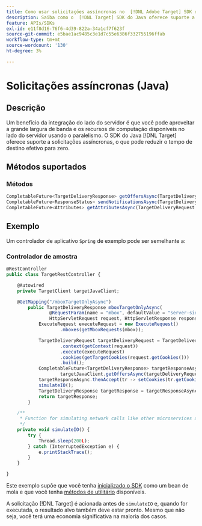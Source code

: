 ```yaml
---
title: Como usar solicitações assíncronas no  [!DNL Adobe Target] SDK do Java
description: Saiba como o  [!DNL Target] SDK do Java oferece suporte a solicitações assíncronas, o que pode reduzir o tempo de destino efetivo para zero.
feature: APIs/SDKs
exl-id: e11f8d16-76f6-4d39-822a-34a1cf7f623f
source-git-commit: e5bae1ac9485c3e1d7c55e6386f332755196ffab
workflow-type: tm+mt
source-wordcount: '130'
ht-degree: 3%

---
```


# Solicitações assíncronas (Java)

## Descrição

Um benefício da integração do lado do servidor é que você pode aproveitar a grande largura de banda e os recursos de computação disponíveis no lado do servidor usando o paralelismo. O SDK do Java [!DNL Target] oferece suporte a solicitações assíncronas, o que pode reduzir o tempo de destino efetivo para zero.

## Métodos suportados

### Métodos

```javascript {line-numbers="true"}
CompletableFuture<TargetDeliveryResponse> getOffersAsync(TargetDeliveryRequest request);
CompletableFuture<ResponseStatus> sendNotificationsAsync(TargetDeliveryRequest request);
CompletableFuture<Attributes> getAttributesAsync(TargetDeliveryRequest targetRequest, String ...mboxes);
```

## Exemplo

Um controlador de aplicativo `Spring` de exemplo pode ser semelhante a:

### Controlador de amostra

```javascript {line-numbers="true"}
@RestController
public class TargetRestController {

    @Autowired
    private TargetClient targetJavaClient;

    @GetMapping("/mboxTargetOnlyAsync")
        public TargetDeliveryResponse mboxTargetOnlyAsync(
                @RequestParam(name = "mbox", defaultValue = "server-side-mbox") String mbox,
                HttpServletRequest request, HttpServletResponse response) {
            ExecuteRequest executeRequest = new ExecuteRequest()
                    .mboxes(getMboxRequests(mbox));

            TargetDeliveryRequest targetDeliveryRequest = TargetDeliveryRequest.builder()
                    .context(getContext(request))
                    .execute(executeRequest)
                    .cookies(getTargetCookies(request.getCookies()))
                    .build();
            CompletableFuture<TargetDeliveryResponse> targetResponseAsync =
                    targetJavaClient.getOffersAsync(targetDeliveryRequest);
            targetResponseAsync.thenAccept(tr -> setCookies(tr.getCookies(), response));
            simulateIO();
            TargetDeliveryResponse targetResponse = targetResponseAsync.join();
            return targetResponse;
        }

    /**
     * Function for simulating network calls like other microservices and database calls
     */
    private void simulateIO() {
        try {
            Thread.sleep(200L);
        } catch (InterruptedException e) {
            e.printStackTrace();
        }
    }

}
```

Este exemplo supõe que você tenha [inicializado o SDK](initialize-sdk.md) como um bean de mola e que você tenha [métodos de utilitário](utility-methods.md) disponíveis.

A solicitação [!DNL Target] é acionada antes de `simulateIO` e, quando for executada, o resultado alvo também deve estar pronto. Mesmo que não seja, você terá uma economia significativa na maioria dos casos.
